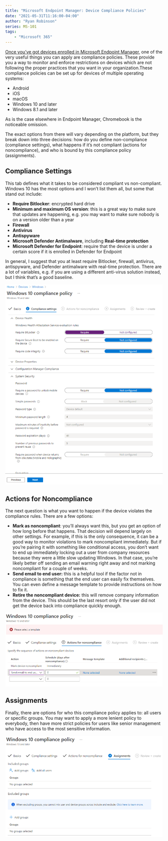 ```yaml
---
title: "Microsoft Endpoint Manager: Device Compliance Policies"
date: "2021-05-31T11:16:00-04:00"
author: "Ryan Robinson"
series: MS-101
tags:
    - "Microsoft 365"
---
```


[Once you’ve got devices enrolled in Microsoft Endpoint Manager](/posts/2021/enrolling-devices-endpoint-manager/), one of the very useful things you can apply are compliance policies. These provide you a way to monitor and enforce restrictions on devices which are not following the proper practices that you want in your organization.These compliance policies can be set up for devices of multiple operating systems:

- Android
- iOS
- macOS
- Windows 10 and later
- Windows 8.1 and later

As is the case elsewhere in Endpoint Manager, Chromebook is the noticeable omission.

The exact options from there will vary depending on the platform, but they break down into three decisions: how do you define non-compliance (compliance settings), what happens if it’s not compliant (actions for noncompliance), and who is bound by this compliance policy (assignments).

## Compliance Settings

This tab defines what it takes to be considered compliant vs non-compliant. Windows 10 has the most options and I won’t list them all, but some that stand out include:

- **Require Bitlocker**: encrypted hard drive
- **Minimum and maximum OS version**: this is a great way to make sure that updates are happening, e.g. you may want to make sure nobody is on a version older than a year
- **Firewall**
- **Antivirus**
- **Antispyware**
- **Microsoft Defender Antimalware**, including **Real-time protection**
- **Microsoft Defender for Endpoint**: require that the device is under a certain score if it is enrolled in Defender for Endpoint

In general, I suggest that you at least require Bitlocker, firewall, antivirus, antispyware, and Defender antimalware with real-time protection. There are a lot of variables, e.g. if you are using a different anti-virus solution instead, but I think that’s a good baseline.

!["Some of the device compliance settings, including requiring Bitlocker"](./device-compliance-settings.png)

## Actions for Noncompliance

The next question is what you want to happen if the device violates the compliance rules. There are a few options:

- **Mark as noncompliant**: you’ll always want this, but you get an option of how long before that happens. That decision will depend largely on other settings. For example, if this is the only consequence, it can be a good way to monitor violations to mark noncompliant immediately. But if you’re pairing it with something like conditional access, you don’t want to end up immediately locking out a user from company resources because they were a little slow updating Windows. In that case, you’re likely better off sending an email warning right away and not marking noncompliant for a couple of weeks.
- **Send email to end user:** this is a helpful tool if the factor not in compliance is something that the end user can easily fix themselves. You can even define a message template to provide instructions on how to fix it.
- **Retire the noncompliant device:** this will remove company information from the device. This should be the last resort only if the user did not get the device back into compliance quickly enough.

!["Possible actions when device is not compliant"](./device-compliance-actions.png)

## Assignments

Finally, there are options for who this compliance policy applies to: all users or specific groups. You may want to apply a more lenient policy to everybody, then have more strict policies for users like senior management who have access to the most sensitive information.

!["Options for who this policy is applied to"](./device-compliance-assignments.png)

